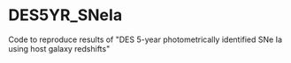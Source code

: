 # DES5YR_SNeIa
Code to reproduce results of "DES 5-year photometrically identified SNe Ia using host galaxy redshifts"
